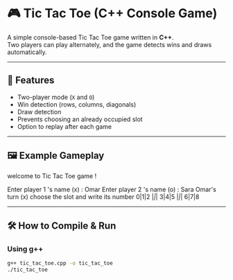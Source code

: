 # 🎮 Tic Tac Toe (C++ Console Game)

A simple console-based Tic Tac Toe game written in **C++**.  
Two players can play alternately, and the game detects wins and draws automatically.

---

## 📌 Features
- Two-player mode (`X` and `O`)
- Win detection (rows, columns, diagonals)
- Draw detection
- Prevents choosing an already occupied slot
- Option to replay after each game

---

## 🖼️ Example Gameplay
welcome to Tic Tac Toe game !

Enter player 1 's name (x) :
Omar
Enter player 2 's name (o) :
Sara
Omar's turn (x)
choose the slot and write its number
0|1|2
|_|_|
3|4|5
|_|_|
6|7|8

---

## 🛠️ How to Compile & Run

### **Using g++**
```bash
g++ tic_tac_toe.cpp -o tic_tac_toe
./tic_tac_toe
